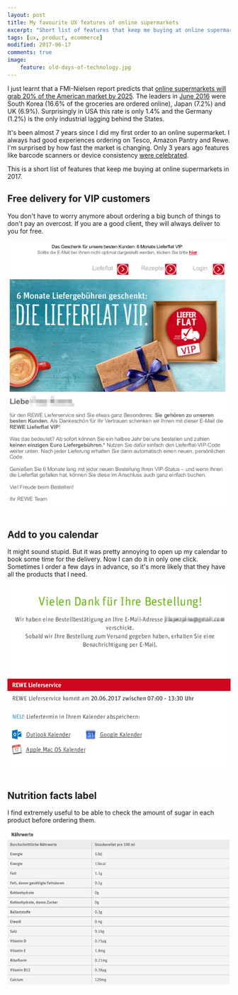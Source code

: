 ```yaml
---
layout: post
title: My favourite UX features of online supermarkets
excerpt: "Short list of features that keep me buying at online supermarkets"
tags: [ux, product, ecommerce]
modified: 2017-06-17
comments: true
image:
    feature: old-days-of-technology.jpg
---
```


I just learnt that a FMI-Nielsen report predicts that
[online supermarkets will grab 20% of the American market by 2025](http://www.cnbc.com/2017/01/30/online-grocery-sales-set-surge-grabbing-20-percent-of-market-by-2025.html).
The leaders in [June 2016](https://www.kantarworldpanel.com/global/News/Global-e-commerce-grocery-market-has-grown-15-to-48bn) were South Korea (16.6% of the groceries are ordered online), Japan (7.2%) and UK (6.9%).
Surprisingly in USA this rate is only 1.4% and the Germany (1.2%) is the only industrial lagging behind the States.


It's been almost 7 years since I did my first order to an online supermarket.
I always had good experiences ordering on Tesco, Amazon Pantry and Rewe.
I'm surprised by how fast the market is changing.
Only 3 years ago features like barcode scanners or device consistency [were celebrated](https://econsultancy.com/blog/65330-14-cracking-ux-features-of-online-supermarkets/).

This is a short list of features that keep me buying at online supermarkets in 2017.

## Free delivery for VIP customers

You don't have to worry anymore about ordering a big bunch of things to don't pay an overcost.
If you are a good client, they will always deliver to you for free.

<center>
<a href="/images/rewe_vip.png">
  <img src="/images/rewe_vip.png" alt="REWE VIP email"/>
</a>
</center>
<br/>

## Add to you calendar

It might sound stupid. But it was pretty annoying to open up my calendar to book some time for the delivery.
Now I can do it in only one click.
Sometimes I order a few days in advance, so it's more likely that they have all the products that I need.

<center>
<a href="/images/rewe_google_calendar.png">
  <img src="/images/rewe_google_calendar.png" alt="REWE Google Calendar"/>
</a>
</center>
<br/>


## Nutrition facts label

I find extremely useful to be able to check the amount of sugar in each product before ordering them.

<center>
<a href="/images/rewe_nutrition_facts_label.png">
  <img src="/images/rewe_nutrition_facts_label.png" alt="REWE Nutrition facts label"/>
</a>
</center>
<br/>
